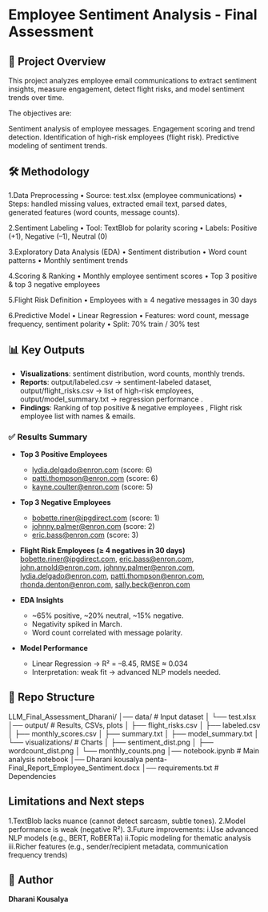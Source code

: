 # Employee Sentiment Analysis - Final Assessment

## 📌 Project Overview
This project analyzes employee email communications to extract sentiment insights, measure engagement, detect flight risks, and model sentiment trends over time.

The objectives are:

Sentiment analysis of employee messages.
Engagement scoring and trend detection.
Identification of high-risk employees (flight risk).
Predictive modeling of sentiment trends.

## 🛠 Methodology
1.Data Preprocessing
•	Source: test.xlsx (employee communications)
•	Steps: handled missing values, extracted email text, parsed dates, generated features (word counts, message counts).

2.Sentiment Labeling
•	Tool: TextBlob for polarity scoring
•	Labels: Positive (+1), Negative (–1), Neutral (0)

3.Exploratory Data Analysis (EDA)
•	Sentiment distribution
•	Word count patterns
•	Monthly sentiment trends

4.Scoring & Ranking
•	Monthly employee sentiment scores
•	Top 3 positive & top 3 negative employees

5.Flight Risk Definition
•	Employees with ≥ 4 negative messages in 30 days

6.Predictive Model
•	Linear Regression
•	Features: word count, message frequency, sentiment polarity
•	Split: 70% train / 30% test

## 📊 Key Outputs
- **Visualizations**: sentiment distribution, word counts, monthly trends.  
- **Reports**: output/labeled.csv → sentiment-labeled dataset, output/flight_risks.csv → list of high-risk employees, output/model_summary.txt → regression performance .
- **Findings**: Ranking of top positive & negative employees , Flight risk employee list with names & emails.

### ✅ Results Summary
- **Top 3 Positive Employees**
  - lydia.delgado@enron.com (score: 6)  
  - patti.thompson@enron.com (score: 6)  
  - kayne.coulter@enron.com (score: 5)

- **Top 3 Negative Employees**
  - bobette.riner@ipgdirect.com (score: 1)  
  - johnny.palmer@enron.com (score: 2)  
  - eric.bass@enron.com (score: 3)

- **Flight Risk Employees (≥ 4 negatives in 30 days)**  
  bobette.riner@ipgdirect.com, eric.bass@enron.com, john.arnold@enron.com, johnny.palmer@enron.com, lydia.delgado@enron.com, patti.thompson@enron.com, rhonda.denton@enron.com, sally.beck@enron.com

- **EDA Insights**
  - ~65% positive, ~20% neutral, ~15% negative.  
  - Negativity spiked in March.  
  - Word count correlated with message polarity.

- **Model Performance**
  - Linear Regression → R² = –8.45, RMSE ≈ 0.034  
  - Interpretation: weak fit → advanced NLP models needed.


## 📂 Repo Structure
LLM_Final_Assessment_Dharani/
│── data/                         # Input dataset
│   └── test.xlsx
│── output/                       # Results, CSVs, plots
│   ├── flight_risks.csv
│   ├── labeled.csv
│   ├── monthly_scores.csv
│   ├── summary.txt
│   ├── model_summary.txt
│   └── visualizations/           # Charts
│       ├── sentiment_dist.png
│       ├── wordcount_dist.png
│       └── monthly_counts.png
│── notebook.ipynb                # Main analysis notebook
│── Dharani kousalya penta-Final_Report_Employee_Sentiment.docx
│── requirements.txt               # Dependencies

## Limitations and Next steps

1.TextBlob lacks nuance (cannot detect sarcasm, subtle tones).
2.Model performance is weak (negative R²).
3.Future improvements:
    i.Use advanced NLP models (e.g., BERT, RoBERTa)
    ii.Topic modeling for thematic analysis
    iii.Richer features (e.g., sender/recipient metadata, communication frequency trends)

## 👤 Author
**Dharani Kousalya**
